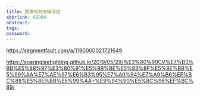 ```yaml
---
title: 图像视频去噪综述
abbrlink: 62084
abstract:
tags:
password:
---
```



<!--more-->

https://segmentfault.com/a/1190000021721649

https://soaringleefighting.github.io/2019/05/29/%E3%80%90CV%E7%B3%BB%E5%88%97%E3%80%91%E5%9B%BE%E5%83%8F%E5%8E%BB%E5%99%AA%E7%AE%97%E6%B3%95%E7%A0%94%E7%A9%B6%EF%BC%88%E5%8E%BB%E5%99%AA+%E9%94%90%E5%8C%96%EF%BC%89/
